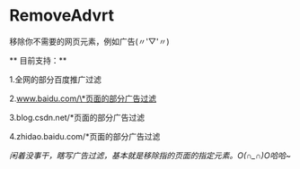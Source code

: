 # RemoveAdvrt
移除你不需要的网页元素，例如广告(〃'▽'〃)

** 目前支持：**

1.全网的部分百度推广过滤

2.www.baidu.com/\*页面的部分广告过滤

3.blog.csdn.net/\*页面的部分广告过滤

4.zhidao.baidu.com/\*页面的部分广告过滤

*闲着没事干，瞎写广告过滤，基本就是移除指的页面的指定元素。O(∩_∩)O哈哈~*
